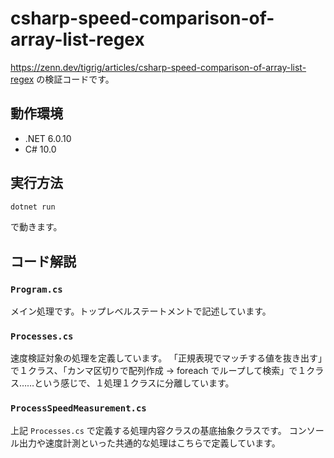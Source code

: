 # csharp-speed-comparison-of-array-list-regex

https://zenn.dev/tigrig/articles/csharp-speed-comparison-of-array-list-regex の検証コードです。

## 動作環境

- .NET 6.0.10
- C# 10.0

## 実行方法

```bash
dotnet run
```

で動きます。

## コード解説

### `Program.cs`

メイン処理です。トップレベルステートメントで記述しています。

### `Processes.cs`

速度検証対象の処理を定義しています。
「正規表現でマッチする値を抜き出す」で１クラス、「カンマ区切りで配列作成 → foreach でループして検索」で１クラス……という感じで、１処理１クラスに分離しています。

### `ProcessSpeedMeasurement.cs`

上記 `Processes.cs` で定義する処理内容クラスの基底抽象クラスです。
コンソール出力や速度計測といった共通的な処理はこちらで定義しています。
